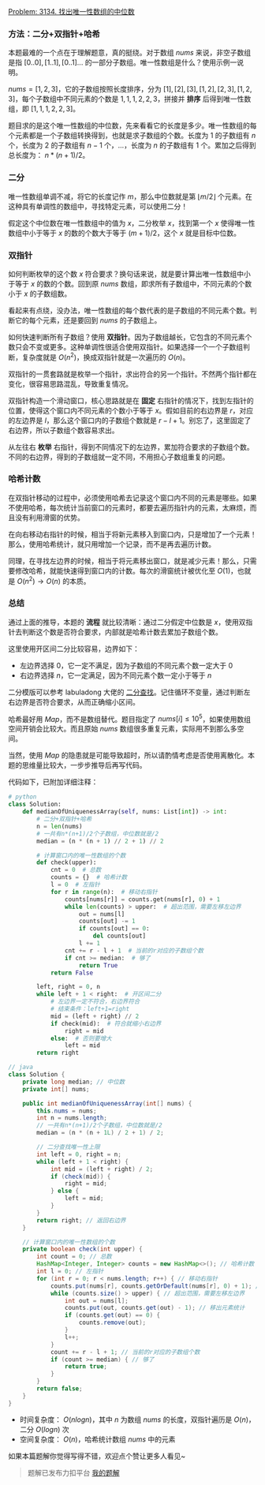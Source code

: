 [Problem: 3134. 找出唯一性数组的中位数](https://leetcode.cn/problems/find-the-median-of-the-uniqueness-array/description/)

### 方法：二分+双指针+哈希

本题最难的一个点在于理解题意，真的挺绕。对于数组 $nums$ 来说，非空子数组是指 $[0..0],[1..1],[0..1]...$ 的一部分子数组。唯一性数组是什么？使用示例一说明。

$nums=[1,2,3]$，它的子数组按照长度排序，分为 $[1],[2],[3],[1,2],[2,3],[1,2,3]$，每个子数组中不同元素的个数是 $1,1,1,2,2,3$，拼接并 **排序** 后得到唯一性数组，即 $[1,1,1,2,2,3]$。

题目求的是这个唯一性数组的中位数，先来看看它的长度是多少。唯一性数组的每个元素都是一个子数组转换得到，也就是求子数组的个数。长度为 $1$ 的子数组有 $n$ 个，长度为 $2$ 的子数组有 $n-1$ 个，...，长度为 $n$ 的子数组有 $1$ 个。累加之后得到总长度为： $n*(n+1)/2$。

### 二分

唯一性数组单调不减，将它的长度记作 $m$，那么中位数就是第 $⌊m/2⌋$ 个元素。在这种具有单调性的数组中，寻找特定元素，可以使用二分！

假定这个中位数在唯一性数组中的值为 $x$，二分枚举 $x$，找到第一个 $x$ 使得唯一性数组中小于等于 $x$ 的数的个数大于等于 $(m+1)/2$，这个 $x$ 就是目标中位数。

### 双指针

如何判断枚举的这个数 $x$ 符合要求？换句话来说，就是要计算出唯一性数组中小于等于 $x$ 的数的个数。回到原 $nums$ 数组，即求所有子数组中，不同元素的个数小于 $x$ 的子数组数。

看起来有点绕，没办法，唯一性数组的每个数代表的是子数组的不同元素个数。判断它的每个元素，还是要回到 $nums$ 的子数组上。

如何快速判断所有子数组？使用 **双指针**。因为子数组越长，它包含的不同元素个数只会不变或更多。这种单调性很适合使用双指针。如果选择一个一个子数组判断，复杂度就是 $O(n^2)$，换成双指针就是一次遍历的 $O(n)$。

双指针的一贯套路就是枚举一个指针，求出符合的另一个指针。不然两个指针都在变化，很容易思路混乱，导致重复情况。

双指针构造一个滑动窗口，核心思路就是在 **固定** 右指针的情况下，找到左指针的位置，使得这个窗口内不同元素的个数小于等于 $x$。假如目前的右边界是 $r$，对应的左边界是 $l$，那么这个窗口内的子数组个数就是 $r-l+1$。别忘了，这里固定了右边界，所以子数组个数容易求出。

从左往右 **枚举** 右指针，得到不同情况下的左边界，累加符合要求的子数组个数。不同的右边界，得到的子数组就一定不同，不用担心子数组重复的问题。

### 哈希计数

在双指针移动的过程中，必须使用哈希去记录这个窗口内不同的元素是哪些。如果不使用哈希，每次统计当前窗口的元素时，都要去遍历指针内的元素，太麻烦，而且没有利用滑窗的优势。

在向右移动右指针的时候，相当于将新元素移入到窗口内，只是增加了一个元素！那么，使用哈希统计，就只用增加一个记录，而不是再去遍历计数。

同理，在寻找左边界的时候，相当于将元素移出窗口，就是减少元素！那么，只需要修改哈希，就能快速得到窗口内的计数。每次的滑窗统计被优化至 $O(1)$，也就是 $O(n^2)\rightarrow O(n)$ 的本质。

### 总结

通过上面的推导，本题的 **流程** 就比较清晰：通过二分假定中位数是 $x$，使用双指针去判断这个数是否符合要求，内部就是哈希计数去累加子数组个数。

这里使用开区间二分比较容易，边界如下：

- 左边界选择 $0$，它一定不满足，因为子数组的不同元素个数一定大于 $0$
- 右边界选择 $n$，它一定满足，因为不同元素个数一定小于等于 $n$

二分模版可以参考 labuladong 大佬的 [二分查找](https://leetcode.cn/problems/binary-search/solutions/8337/er-fen-cha-zhao-xiang-jie-by-labuladong/)。记住循环不变量，通过判断左右边界是否符合要求，从而正确缩小区间。

哈希最好用 $Map$，而不是数组替代。题目指定了 $nums[i]\leq 10^5$，如果使用数组空间开销会比较大。而且原始 $nums$ 数组很多重复元素，实际用不到那么多空间。

当然，使用 $Map$ 的隐患就是可能导致超时，所以请酌情考虑是否使用离散化。本题的思维量比较大，一步步推导后再写代码。

代码如下，已附加详细注释：

```Python
# python
class Solution:
    def medianOfUniquenessArray(self, nums: List[int]) -> int:
        # 二分+双指针+哈希
        n = len(nums)
        # 一共有n*(n+1)/2个子数组，中位数就是/2
        median = (n * (n + 1) // 2 + 1) // 2

        # 计算窗口内的唯一性数组的个数
        def check(upper):
            cnt = 0  # 总数
            counts = {}  # 哈希计数
            l = 0  # 左指针
            for r in range(n):  # 移动右指针
                counts[nums[r]] = counts.get(nums[r], 0) + 1
                while len(counts) > upper:  # 超出范围，需要左移左边界
                    out = nums[l]
                    counts[out] -= 1
                    if counts[out] == 0:
                        del counts[out]
                    l += 1
                cnt += r - l + 1  # 当前的r对应的子数组个数
                if cnt >= median:  # 够了
                    return True
            return False

        left, right = 0, n
        while left + 1 < right:  # 开区间二分
            # 左边界一定不符合，右边界符合
            # 结束条件：left+1=right
            mid = (left + right) // 2
            if check(mid):  # 符合就缩小右边界
                right = mid
            else:  # 否则要增大
                left = mid
        return right
```

```Java
// java
class Solution {
    private long median; // 中位数
    private int[] nums;

    public int medianOfUniquenessArray(int[] nums) {
        this.nums = nums;
        int n = nums.length;
        // 一共有n*(n+1)/2个子数组，中位数就是/2
        median = (n * (n + 1L) / 2 + 1) / 2;

        // 二分查找唯一性上限
        int left = 0, right = n;
        while (left + 1 < right) {
            int mid = (left + right) / 2;
            if (check(mid)) {
                right = mid;
            } else {
                left = mid;
            }
        }
        return right; // 返回右边界
    }

    // 计算窗口内的唯一性数组的个数
    private boolean check(int upper) {
        int count = 0; // 总数
        HashMap<Integer, Integer> counts = new HashMap<>(); // 哈希计数
        int l = 0; // 左指针
        for (int r = 0; r < nums.length; r++) { // 移动右指针
            counts.put(nums[r], counts.getOrDefault(nums[r], 0) + 1); // 移入元素统计
            while (counts.size() > upper) { // 超出范围，需要左移左边界
                int out = nums[l];
                counts.put(out, counts.get(out) - 1); // 移出元素统计
                if (counts.get(out) == 0) {
                    counts.remove(out);
                }
                l++;
            }
            count += r - l + 1; // 当前的r对应的子数组个数
            if (count >= median) { // 够了
                return true;
            }
        }
        return false;
    }
}
```

- 时间复杂度： $O(nlogn)$，其中 $n$ 为数组 $nums$ 的长度，双指针遍历是 $O(n)$，二分 $O(logn)$ 次
- 空间复杂度： $O(n)$，哈希统计数组 $nums$ 中的元素

如果本篇题解你觉得写得不错，欢迎点个赞让更多人看见~

> 题解已发布力扣平台 [我的题解](https://leetcode.cn/problems/find-the-median-of-the-uniqueness-array/solutions/2894233/xiao-bai-xiang-er-fen-shuang-zhi-zhen-ha-iskp/)
